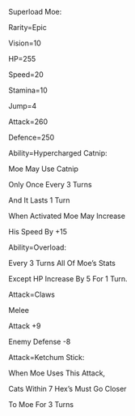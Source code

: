 Superload Moe:

Rarity=Epic

Vision=10

HP=255

Speed=20

Stamina=10

Jump=4

Attack=260

Defence=250

Ability=Hypercharged Catnip:

Moe May Use Catnip

Only Once Every 3 Turns

And It Lasts 1 Turn

When Activated Moe May Increase 

His Speed By +15

Ability=Overload:

Every 3 Turns All Of Moe’s Stats

Except HP Increase By 5 For 1 Turn.

Attack=Claws

Melee

Attack +9

Enemy Defense -8

Attack=Ketchum Stick:

When Moe Uses This Attack,

Cats Within 7 Hex’s Must Go Closer

To Moe For 3 Turns
